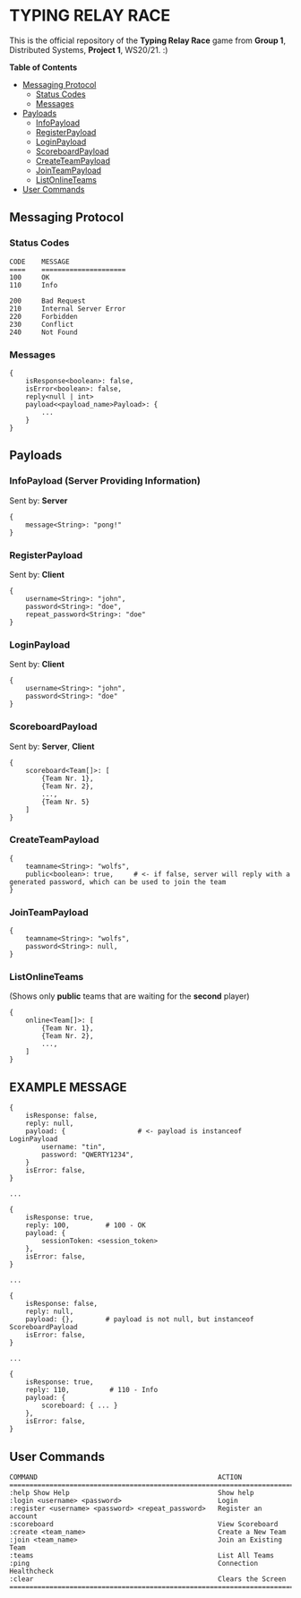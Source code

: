 # TYPING RELAY RACE

This is the official repository of the **Typing Relay Race** game from **Group 1**, Distributed Systems, **Project 1**, WS20/21. :)

**Table of Contents**

- [Messaging Protocol](#Messaging-Protocol)
    - [Status Codes](#Status-Codes)
    - [Messages](#Messages)
- [Payloads](#Payloads)
    - [InfoPayload](#InfoPayload)
    - [RegisterPayload](#RegisterPayload)
    - [LoginPayload](#LoginPayload)
    - [ScoreboardPayload](#ScoreboardPayload)
    - [CreateTeamPayload](#CreateTeamPayload)
    - [JoinTeamPayload](#JoinTeamPayload)
    - [ListOnlineTeams](#ListOnlineTeams)
- [User Commands](#User-Commands)

## Messaging Protocol

### Status Codes

```
CODE    MESSAGE               
====    =====================
100     OK                    
110     Info                  

200     Bad Request          
210     Internal Server Error
220     Forbidden            
230     Conflict    
240     Not Found         
```

### Messages

```
{
    isResponse<boolean>: false,
    isError<boolean>: false,
    reply<null | int>
    payload<<payload_name>Payload>: {
        ...
    }
}
```

## Payloads

### InfoPayload (Server Providing Information)

Sent by: **Server**


```
{
    message<String>: "pong!"
}
```

### RegisterPayload

Sent by: **Client**

```
{
    username<String>: "john",
    password<String>: "doe",
    repeat_password<String>: "doe"
}
```

### LoginPayload

Sent by: **Client**

```
{
    username<String>: "john",
    password<String>: "doe"
}
```

### ScoreboardPayload

Sent by: **Server**, **Client**

```
{
    scoreboard<Team[]>: [
        {Team Nr. 1},
        {Team Nr. 2},
        ...,
        {Team Nr. 5}
    ]
}
```

### CreateTeamPayload


```
{
    teamname<String>: "wolfs",
    public<boolean>: true,     # <- if false, server will reply with a generated password, which can be used to join the team
}
```

### JoinTeamPayload


```
{
    teamname<String>: "wolfs",
    password<String>: null,
}
```

### ListOnlineTeams


(Shows only **public** teams that are waiting for the **second** player)

```
{
    online<Team[]>: [
        {Team Nr. 1},
        {Team Nr. 2},
        ...,
    ]
}
```

EXAMPLE MESSAGE
---------------

    {
        isResponse: false,
        reply: null,
        payload: {                  # <- payload is instanceof LoginPayload
            username: "tin",
            password: "QWERTY1234",
        }
        isError: false,
    }

    ...

    {
        isResponse: true,
        reply: 100,         # 100 - OK
        payload: {
            sessionToken: <session_token>
        },
        isError: false,
    }

    ...

    {
        isResponse: false,
        reply: null,
        payload: {},        # payload is not null, but instanceof ScoreboardPayload
        isError: false,
    }

    ...

    {
        isResponse: true,
        reply: 110,          # 110 - Info
        payload: {
            scoreboard: { ... }
        },
        isError: false,
    }

## User Commands


```
COMMAND                                             ACTION
===========================================================================
:help Show Help                                     Show help
:login <username> <password>                        Login
:register <username> <password> <repeat_password>   Register an account
:scoreboard                                         View Scoreboard
:create <team_name>                                 Create a New Team
:join <team_name>                                   Join an Existing Team
:teams                                              List All Teams
:ping                                               Connection Healthcheck
:clear                                              Clears the Screen
===========================================================================
```
